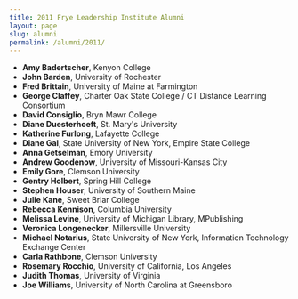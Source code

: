 ```yaml
---
title: 2011 Frye Leadership Institute Alumni
layout: page
slug: alumni
permalink: /alumni/2011/
---
```


- **Amy Badertscher**, Kenyon College
- **John Barden**, University of Rochester
- **Fred Brittain**, University of Maine at Farmington
- **George Claffey**, Charter Oak State College / CT Distance Learning Consortium
- **David Consiglio**, Bryn Mawr College
- **Diane Duesterhoeft**, St. Mary's University
- **Katherine Furlong**, Lafayette College
- **Diane Gal**, State University of New York, Empire State College
- **Anna Getselman**, Emory University
- **Andrew Goodenow**, University of Missouri-Kansas City
- **Emily Gore**, Clemson University
- **Gentry Holbert**, Spring Hill College
- **Stephen Houser**, University of Southern Maine
- **Julie Kane**, Sweet Briar College
- **Rebecca Kennison**, Columbia University
- **Melissa Levine**, University of Michigan Library, MPublishing
- **Veronica Longenecker**, Millersville University
- **Michael Notarius**, State University of New York, Information Technology Exchange Center
- **Carla Rathbone**, Clemson University
- **Rosemary Rocchio**, University of California, Los Angeles
- **Judith Thomas**, University of Virginia
- **Joe Williams**, University of North Carolina at Greensboro
